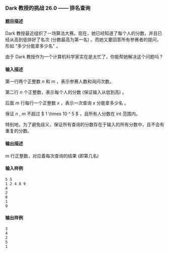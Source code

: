 ### Dark 教授的挑战 26.0 —— 排名查询

#### 题目描述

Dark 教授最近组织了一场算法大赛。现在，她已经知道了每个人的分数，并且已经从高到低排好了名次 (分数最高为第一名) 。而她又要回答所有参赛者的提问，形如 "多少分能拿多少名" 。

由于 Dark 教授作为一个计算机科学家实在是太忙了，你能帮她解决这个问题吗 ?

#### 输入描述

第一行两个正整数 $n$ 和 $m$ ，表示参赛人数和询问次数。

第二行 $n$ 个正整数，表示每个人的分数 (保证输入从低到高) 。

后面 $m$ 行每行一个正整数 $x$ ，表示一次查询 $x$ 分能拿多少名 。

保证 $n$ , $m$ 不超过 $ 1 \times 10 ^ 5 $ ，且所有人分数在 int 范围内。

特别地，为了避免歧义，保证所有查询的分数存在于输入的所有分数中，且不会有重复的分数。

#### 输出描述

$m$ 行正整数，对应着每次查询的结果 (即第几名)

#### 输入样例

```
5 5
1 2 4 8 9
4
2
8
1
9
```

#### 输出样例

```
3
4
2
5
1
```

